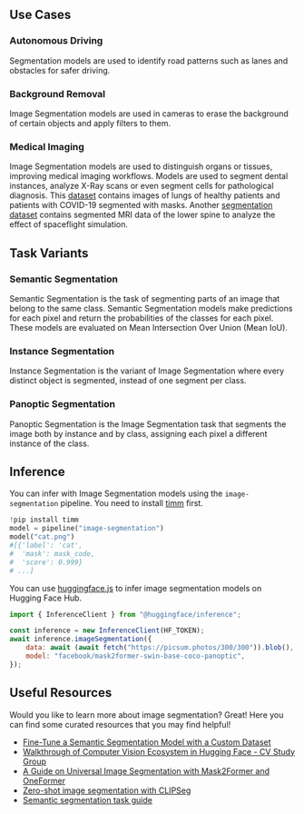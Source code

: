 ## Use Cases

### Autonomous Driving

Segmentation models are used to identify road patterns such as lanes and obstacles for safer driving.

### Background Removal

Image Segmentation models are used in cameras to erase the background of certain objects and apply filters to them.

### Medical Imaging

Image Segmentation models are used to distinguish organs or tissues, improving medical imaging workflows. Models are used to segment dental instances, analyze X-Ray scans or even segment cells for pathological diagnosis. This [dataset](https://github.com/v7labs/covid-19-xray-dataset) contains images of lungs of healthy patients and patients with COVID-19 segmented with masks. Another [segmentation dataset](https://ivdm3seg.weebly.com/data.html) contains segmented MRI data of the lower spine to analyze the effect of spaceflight simulation.

## Task Variants

### Semantic Segmentation

Semantic Segmentation is the task of segmenting parts of an image that belong to the same class. Semantic Segmentation models make predictions for each pixel and return the probabilities of the classes for each pixel. These models are evaluated on Mean Intersection Over Union (Mean IoU).

### Instance Segmentation

Instance Segmentation is the variant of Image Segmentation where every distinct object is segmented, instead of one segment per class.

### Panoptic Segmentation

Panoptic Segmentation is the Image Segmentation task that segments the image both by instance and by class, assigning each pixel a different instance of the class.

## Inference

You can infer with Image Segmentation models using the `image-segmentation` pipeline. You need to install [timm](https://github.com/rwightman/pytorch-image-models) first.

```python
!pip install timm
model = pipeline("image-segmentation")
model("cat.png")
#[{'label': 'cat',
#  'mask': mask_code,
#  'score': 0.999}
# ...]
```

You can use [huggingface.js](https://github.com/huggingface/huggingface.js) to infer image segmentation models on Hugging Face Hub.

```javascript
import { InferenceClient } from "@huggingface/inference";

const inference = new InferenceClient(HF_TOKEN);
await inference.imageSegmentation({
	data: await (await fetch("https://picsum.photos/300/300")).blob(),
	model: "facebook/mask2former-swin-base-coco-panoptic",
});
```

## Useful Resources

Would you like to learn more about image segmentation? Great! Here you can find some curated resources that you may find helpful!

- [Fine-Tune a Semantic Segmentation Model with a Custom Dataset](https://huggingface.co/blog/fine-tune-segformer)
- [Walkthrough of Computer Vision Ecosystem in Hugging Face - CV Study Group](https://www.youtube.com/watch?v=oL-xmufhZM8)
- [A Guide on Universal Image Segmentation with Mask2Former and OneFormer](https://huggingface.co/blog/mask2former)
- [Zero-shot image segmentation with CLIPSeg](https://huggingface.co/blog/clipseg-zero-shot)
- [Semantic segmentation task guide](https://huggingface.co/docs/transformers/tasks/semantic_segmentation)
